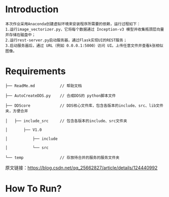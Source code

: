 # Introduction
    本次作业采用Anaconda创建虚拟环境来安装程序所需要的依赖，运行过程如下：
    1.运行image_vectorizer.py，它将每个数据通过 Inception-v3 模型并收集瓶颈层向量并存储在磁盘中；
    2.运行rest-server.py启动服务器，通过Flask实现UI的REST服务；
    3.启动服务器后，通过 URL（例如 0.0.0.1:5000）访问 UI。上传任意文件并查看k张相似图像。

# Requirements
    ├── ReadMe.md           // 帮助文档
    
    ├── AutoCreateDDS.py    // 合成DDS的 python脚本文件
    
    ├── DDScore             // DDS核心文件库，包含各版本的include、src、lib文件夹，方便合并
    
    │   ├── include_src     // 包含各版本的include、src文件夹
    
    │       ├── V1.0
    
    │           ├── include
    
    │           └── src
    
    └── temp                // 存放待合并的服务的服务文件夹
                        
原文链接：https://blog.csdn.net/qq_25662827/article/details/124440992

# How To Run?
